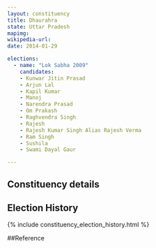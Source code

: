 ```yaml
---
layout: constituency
title: Dhaurahra
state: Uttar Pradesh
mapimg: 
wikipedia-url: 
date: 2014-01-29

elections: 
  - name: "Lok Sabha 2009"
    candidates: 
    - Kunwar Jitin Prasad 
    - Arjun Lal 
    - Kapil Kumar 
    - Manoj 
    - Narendra Prasad 
    - Om Prakash 
    - Raghvendra Singh 
    - Rajesh 
    - Rajesh Kumar Singh Alias Rajesh Verma 
    - Ram Singh 
    - Sushila 
    - Swami Dayal Gaur 

---
```

## Constituency details


## Election History
{% include constituency_election_history.html %}

##Reference
